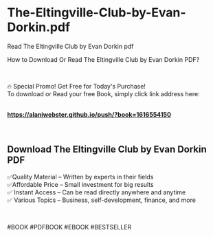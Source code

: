 # The-Eltingville-Club-by-Evan-Dorkin.pdf
Read The Eltingville Club by Evan Dorkin pdf
<p>How to Download Or Read The Eltingville Club by Evan Dorkin PDF?</p>
<p>&nbsp;</p>
<p>&#128293;  Special Promo! Get Free for Today's Purchase!<br />To download or Read your free Book, simply click link address here:&nbsp;<br />&nbsp;</p>
<p><a href="https://alaniwebster.github.io/push/?book=1616554150"><strong>https://alaniwebster.github.io/push/?book=1616554150</strong></a></p>
<p>&nbsp;</p>
<h2>Download The Eltingville Club by Evan Dorkin PDF</h2>
<p>&#x2705;Quality Material &ndash; Written by experts in their fields<br />&#x2705;Affordable Price &ndash; Small investment for big results<br />&#x2705; Instant Access &ndash; Can be read directly anywhere and anytime<br />&#x2705; Various Topics &ndash; Business, self-development, finance, and more</p>
<p>&nbsp;</p>
<p>#BOOK #PDFBOOK #EBOOK #BESTSELLER</p>
